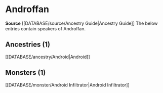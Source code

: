 ﻿---
id: '62'
name: Androffan
rarity: Rare
source: '[[DATABASE/source/Ancestry Guide|Ancestry Guide]]'
trait:
- '[[DATABASE/trait/Rare|Rare]]'
type: Language

---
# Androffan

**Source** [[DATABASE/source/Ancestry Guide|Ancestry Guide]] 
The below entries contain speakers of Androffan.

## Ancestries (1)

[[DATABASE/ancestry/Android|Android]]

## Monsters (1)

[[DATABASE/monster/Android Infiltrator|Android Infiltrator]]